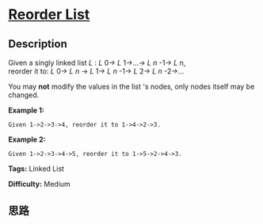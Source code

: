 # [Reorder List][title]

## Description

Given a singly linked list _L_ : _L_ 0-> _L_ 1->…-> _L_ _n_ -1-> _L_ n,  
reorder it to: _L_ 0-> _L_ _n_ -> _L_ 1-> _L_ _n_ -1-> _L_ 2-> _L_ _n_ -2->…

You may **not** modify the values in the list 's nodes, only nodes itself may
be changed.

**Example 1:**
            Given 1->2->3->4, reorder it to 1->4->2->3.

**Example 2:**
            Given 1->2->3->4->5, reorder it to 1->5->2->4->3.    


**Tags:** Linked List

**Difficulty:** Medium

## 思路

[title]: https://leetcode.com/problems/reorder-list
